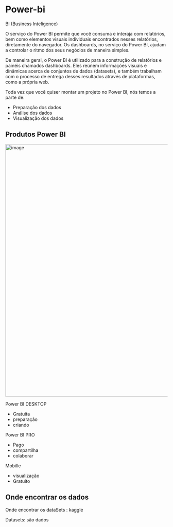 # Power-bi 

BI (Business Inteligence) 

O serviço do Power BI permite que você consuma e interaja com relatórios, bem como elementos visuais individuais encontrados nesses relatórios, diretamente do navegador. Os dashboards, no serviço do Power BI, ajudam a controlar o ritmo dos seus negócios de maneira simples.

De maneira geral, o Power BI é utilizado para a construção de relatórios e painéis chamados dashboards. Eles reúnem informações visuais e dinâmicas acerca de conjuntos de dados (datasets), e também trabalham com o processo de entrega desses resultados através de plataformas, como a própria web.

Toda vez que você quiser montar um projeto no Power BI, nós temos a parte de:

 - Preparação dos dados
 - Análise dos dados
 - Visualização dos dados

## Produtos Power BI

<img width="785" alt="image" src="https://github.com/aevilesaguiar/power-bi/assets/52088444/65ff9949-7602-47b9-9862-2f048ac0fb25">


Power BI DESKTOP

- Gratuita
- preparação
- criando


Power BI PRO

- Pago
- compartilha
- colaborar

Mobille

- visualização
- Gratuito

## Onde encontrar os dados

Onde encontrar os dataSets : kaggle 

Datasets: são dados

